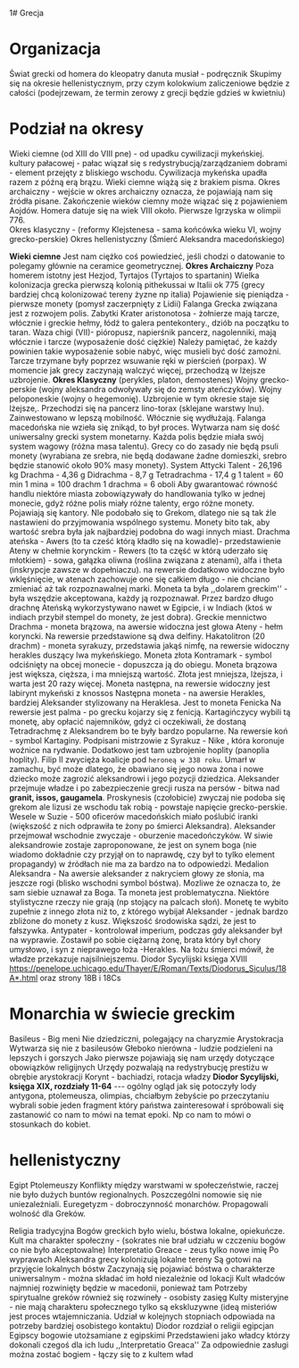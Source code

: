 1# Grecja

# Organizacja
Świat grecki od homera do kleopatry danuta musiał - podręcznik
Skupimy się na okresie hellenistycznym, przy czym kolokwium zaliczeniowe będzie z całości (podejrzewam, że termin zerowy z grecji będzie gdzieś w kwietniu)
# Podział na okresy
Wieki ciemne (od XIII do VIII pne) - od upadku cywilizacji mykeńskiej. kultury pałacowej - pałac wiązał się s redystrybucją/zarządzaniem dobrami - element przejęty z bliskiego wschodu. Cywilizacja mykeńska upadła razem z późną erą brązu. Wieki ciemne wiążą się z brakiem pisma. 
Okres archaiczny - wejście w okres archaiczny oznacza, że pojawiają nam się źródła pisane. Zakończenie wieków ciemny może wiązać się z pojawieniem Aojdów. Homera datuje się na wiek VIII około. Pierwsze Igrzyska w olimpii 776.  
Okres klasyczny - (reformy Klejstenesa - sama końcówka wieku VI, wojny grecko-perskie)
Okres hellenistyczny (Śmierć Aleksandra macedońskiego)

**Wieki ciemne**
Jest nam ciężko coś powiedzieć, jeśli chodzi o datowanie to polegamy głównie na ceramice geometrycznej. 
**Okres Archaiczny**
Poza homerem istotny jest Hezjod, Tyrtajos (Tyrtajos to spartanin)
Wielka kolonizacja grecka pierwszą kolonią pithekussai w Italii ok 775 (grecy bardziej chcą kolonizować tereny żyzne np italia)
Pojawienie się pieniądza - pierwsze monety (pomysł zaczerpnięty z Lidii)
Falanga Grecka związana jest z rozwojem polis.
Zabytki
Krater aristonotosa - żołnierze mają tarcze, włócznie i greckie hełmy, łódź to galera pentekontery., dziób na początku to taran.
Waza chigi (VII)- pióropusz, napierśnik pancerz, nagolenniki, mają włócznie i tarcze (wyposażenie dość ciężkie) Należy pamiętać, że każdy powinien takie wyposażenie sobie nabyć, więc musieli być dość zamożni. Tarcze trzymane były poprzez wsuwanie ręki w pierścień (porpax). W momencie jak grecy zaczynają walczyć więcej, przechodzą w lżejsze uzbrojenie.
**Okres Klasyczny** (perykles, platon, demostenes)
Wojny grecko-perskie (wojny aleksandra odwoływały się do zemsty ateńczyków). Wojny peloponeskie (wojny o hegemonię). Uzbrojenie w tym okresie staje się lżejsze,. Przechodzi się na pancerz lino-torax (sklejane warstwy lnu). Zainwestowano w lepszą mobilność. Włócznie się wydłużają. Falanga macedońska nie wzieła się znikąd, to był proces. Wytwarza nam się dość uniwersalny grecki system monetarny. Każda polis będzie miała swój system wagowy (różna masa talentu). Grecy co do zasady nie będą psuli monety (wyrabiana ze srebra, nie będą dodawane żadne domieszki, srebro będzie stanowić około 90% masy monety). 
System Attycki
Talent - 26,196 kg
Drachma - 4,36 g
Didrachma - 8,7 g
Tetradrachma - 17,4 g
1 talent = 60 min
1 mina = 100 drachm
1 drachma = 6 oboli
Aby gwarantować równość handlu niektóre miasta zobowiązywały do handlowania tylko w jednej monecie, gdyż różne polis miały różne talenty, ergo różne monety. Pojawiają się kantory. NIe podobało się to Grekom, dlatego nie są tak źle nastawieni do przyjmowania wspólnego systemu. Monety bito tak, aby wartość srebra była jak najbardziej podobna do wagi innych miast.
Drachma ateńska - Awers (to ta cześć którą kładło się na kowadle)- przedstawienie Ateny w chełmie korynckim - Rewers (to ta część w którą uderzało się młotkiem) - sowa, gałązka oliwna (roślina związana z atenami), alfa i theta (inskrypcje zawsze w dopełniaczu). na rewersie dodatkowo widoczne było wklęśnięcie, w atenach zachowuje one się całkiem długo - nie chciano zmieniać aż tak rozpoznawalnej marki. Moneta ta była ,,dolarem greckim'' - była wszędzie akceptowana, każdy ją rozpoznawał. Przez bardzo długo drachnę Ateńską wykorzystywano nawet w Egipcie, i w Indiach (ktoś w indiach przybił stempel do monety, że jest dobra). 
Greckie mennictwo
Drachma - moneta brązowa, na awersie widoczna jest głowa Ateny - hełm koryncki. Na rewersie przedstawione są dwa delfiny.
Hakatolitron (20 drachm) - moneta syrakuzy, przedstawia jakąś nimfę, na rewersie widoczny herakles duszący lwa mykeńskiego. Moneta złota
Kontramark - symbol odciśnięty na obcej monecie - dopuszcza ją do obiegu.
Moneta brązowa jest większa, cięższa, i ma mniejszą wartość. Złota jest mniejsza, lżejsza, i warta jest 20 razy więcej.
Moneta następna, na rewersie widoczny jest labirynt mykeński z knossos
Następna moneta - na awersie Herakles, bardziej Aleksander stylizowany na Heraklesa. Jest to moneta Fenicka Na rewersie jest palma - po grecku kojarzy się z fenicją. Kartagińczycy wybili tą monetę, aby opłacić najemników, gdyż ci oczekiwali, że dostaną Tetradrachmę z Aleksandrem bo te były bardzo popularne. Na rewersie koń - symbol Kartaginy.
Podpisani mistrzowie z Syrakuz - Nike , która koronuje woźnice na rydwanie. Dodatkowo jest tam uzbrojenie hoplity (panoplia hoplity).
Filip II zwycięża koalicje pod `heroneą w 338 roku`. Umarł w zamachu, być może dlatego, że obawiano się jego nowa żona i nowe dziecko może zagrozić aleksandrowi i jego pozycji dziedzica. Aleksander przejmuje władze i po zabezpieczenie grecji rusza na persów - bitwa nad **granit, issos, gaugamela**. Proskynesis (czołobicie) zwyczaj nie podoba się grekom ale lizusi ze wschodu tak robią - powstaje napięcie grecko-perskie. Wesele w Suzie - 500 oficerów macedońskich miało poślubić iranki (większość z nich odprawiła te żony po śmierci Aleksandra). Aleksander przejmował wschodnie zwyczaje - oburzenie macedończyków. W siwie aleksandrowie zostaje zaproponowane, że jest on synem boga (nie wiadomo dokładnie czy przyjął on to naprawdę, czy był to tylko element propagandy) w źródłach nie ma za bardzo na to odpowiedzi. 
Medalion Aleksandra - Na awersie aleksander z nakryciem głowy ze słonia, ma jeszcze rogi (blisko wschodni symbol bóstwa). Mozliwe że oznacza to, że sam siebie uznawał za Boga. Ta moneta jest problematyczna. Niektóre stylistyczne rzeczy nie grają (np stojący na palcach słoń). Monetę te wybito zupełnie z innego złota niż to, z którego wybijał Aleksander - jednak bardzo zbliżone do monety z kusz. Większość środowiska sądzi, że jest to fałszywka.
Antypater - kontrolował imperium, podczas gdy aleksander był na wyprawie. Zostawił po sobie ciężarną żonę, brata który był chory umysłowo, i syn z nieprawego łoża -Herakles. Na łożu śmierci mówił, że władze przekazuje najsilniejszemu.
Diodor Sycylijski księga XVIII https://penelope.uchicago.edu/Thayer/E/Roman/Texts/Diodorus_Siculus/18A*.html oraz strony 18B i 18Cs

# Monarchia w świecie greckim
Basileus - Big meni
    Nie dziedziczni, polegający na charyzmie
Arystokracja
    Wytwarza się nie z basileusów
    Głeboko nierówna - ludzie podzieleni na lepszych i gorszych
Jako pierwsze pojawiają się nam urzędy dotyczące obowiązków religijnych
Urzędy pozwalają na redystrybucję prestiżu w obrębie arystokracji
Korynt - bachiadzi, rotacja władzy
__Diodor Sycylijski, księga XIX, rozdziały 11-64__ --- ogólny ogląd jak się potoczyły lody antygona, ptolemeusza, olimpias, chciałbym żebyście po przeczytaniu wybrali sobie jeden fragment który państwa zainteresował i spróbowali się zastanowić co nam to mówi na temat epoki. Np co nam to mówi o stosunkach do kobiet. 

# hellenistyczny
Egipt Ptolemeuszy
Konflikty między warstwami w społeczeństwie, raczej nie było dużych buntów regionalnych. Poszczególni nomowie się nie uniezależniali. 
Euregetyzm - dobroczynność monarchów. 
Propagowali wolność dla Greków. 

Religia tradycyjna
    Bogów greckich było wielu, bóstwa lokalne, opiekuńcze.
    Kult ma charakter społeczny - (sokrates nie brał udziału w czczeniu bogów co nie było akceptowalne)
    Interpretatio Greace - zeus tylko nowe imię
Po wyprawach Aleksandra grecy kolonizują lokalne tereny
    Są gotowi na przyjęcie lokalnych bóstw
    Zaczynają się pojawiać bóstwa o charakterze uniwersalnym - można składać im hołd niezależnie od lokacji
    Kult władców najmniej rozwinięty będzie w macedonii, ponieważ tam
    Potrzeby spirytualne greków również się rozwineły - osobisty zasięg 
    Kulty misteryjne - nie mają charakteru społecznego tylko są ekskluzywne (ideą misteriów jest proces wtajemniczania. Udział w kolejnych stopniach odpowiada na potrzeby bardziej osobistego kontaktu)
Diodor rozdział o religii egipcjan
    Egipscy bogowie utożsamiane z egipskimi
    Przedstawieni jako władcy którzy dokonali czegoś dla ich ludu
    ,,Interpretatio Greaca''
    Za odpowiednie zasługi można zostać bogiem - łączy się to z kultem wład
